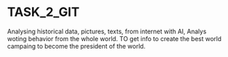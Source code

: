 # TASK_2_GIT
Analysing historical data, pictures, texts, from internet with AI, 
Analys woting behavior from the whole world.
TO get info to create the best world campaing to become the president of the world.
